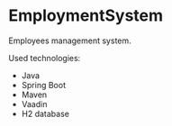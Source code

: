 # EmploymentSystem
  Employees management system.

  Used technologies:
- Java
- Spring Boot
- Maven
- Vaadin
- H2 database
